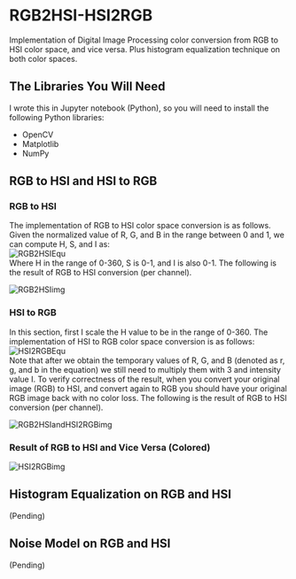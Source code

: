 # RGB2HSI-HSI2RGB
Implementation of Digital Image Processing color conversion from RGB to HSI color space, and vice versa. Plus histogram equalization technique on both color spaces.  
  
## The Libraries You Will Need
I wrote this in Jupyter notebook (Python), so you will need to install the following Python libraries:  
-  OpenCV
-  Matplotlib
-  NumPy
  
## RGB to HSI and HSI to RGB
### RGB to HSI
The implementation of RGB to HSI color space conversion is as follows. Given the normalized value of R, G, and B in the range between 0 and 1, we can compute H, S, and I as:  
![RGB2HSIEqu](https://github.com/tttdddstvn/RGB2HSI-HSI2RGB/blob/master/Images/rgb2hsi.PNG)  
Where H in the range of 0-360, S is 0-1, and I is also 0-1. The following is the result of RGB to HSI conversion (per channel).  
  
![RGB2HSIimg](https://github.com/tttdddstvn/RGB2HSI-HSI2RGB/blob/master/Images/rgb2hsiperCh.png)
  
### HSI to RGB
In this section, first I scale the H value to be in the range of 0-360. The implementation of HSI to RGB color space conversion is as follows:  
![HSI2RGBEqu](https://github.com/tttdddstvn/RGB2HSI-HSI2RGB/blob/master/Images/hsi2rgb.PNG)  
Note that after we obtain the temporary values of R, G, and B (denoted as r, g, and b in the equation) we still need to multiply them with 3 and intensity value I. To verify correctness of the result, when you convert your original image (RGB) to HSI, and convert again to RGB you should have your original RGB image back with no color loss. The following is the result of RGB to HSI conversion (per channel).  
  
![RGB2HSIandHSI2RGBimg](https://github.com/tttdddstvn/RGB2HSI-HSI2RGB/blob/master/Images/hsi2rgbperCh.png)

### Result of RGB to HSI and Vice Versa (Colored)
![HSI2RGBimg](https://github.com/tttdddstvn/RGB2HSI-HSI2RGB/blob/master/Images/rgb2hsiVV.png)

## Histogram Equalization on RGB and HSI
(Pending)
  
## Noise Model on RGB and HSI
(Pending)
